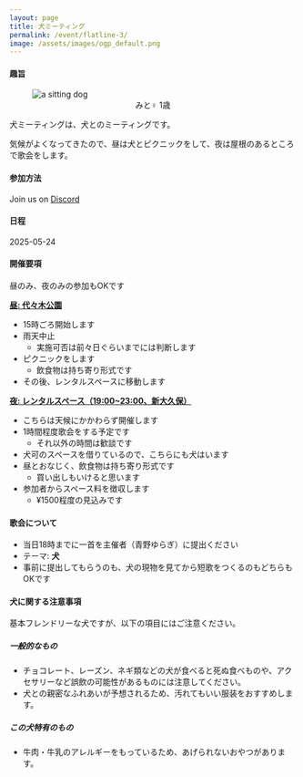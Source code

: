 ```yaml
---
layout: page
title: 犬ミーティング
permalink: /event/flatline-3/
image: /assets/images/ogp_default.png
---
```


#### 趣旨
<figure>
<img src="https://images.tanka.cc/dog_meeting.JPG" alt="a sitting dog" class="responsive-img">
<figcaption style="text-align: center;">みと♀ 1歳</figcaption>
</figure>

犬ミーティングは、犬とのミーティングです。

気候がよくなってきたので、昼は犬とピクニックをして、夜は屋根のあるところで歌会をします。

#### 参加方法

Join us on <i class="fa-brands fa-discord"></i> [Discord](https://discord.gg/WyV2XHN6z2)

#### 日程

2025-05-24

#### 開催要項

昼のみ、夜のみの参加もOKです

**<u>昼: 代々木公園</u>**

- 15時ごろ開始します
- 雨天中止
  - 実施可否は前々日ぐらいまでには判断します
- ピクニックをします
  - 飲食物は持ち寄り形式です
- その後、レンタルスペースに移動します

**<u>夜: レンタルスペース（19:00~23:00、新大久保）</u>**

- こちらは天候にかかわらず開催します
- 1時間程度歌会をする予定です
  - それ以外の時間は歓談です
- 犬可のスペースを借りているので、こちらにも犬はいます
- 昼とおなじく、飲食物は持ち寄り形式です
  - 買い出しもいけると思います
- 参加者からスペース料を徴収します
  - ¥1500程度の見込みです

#### 歌会について

- 当日18時までに一首を主催者（青野ゆらぎ）に提出ください
- テーマ: **犬**
- 事前に提出してもらうのも、犬の現物を見てから短歌をつくるのもどちらもOKです

#### 犬に関する注意事項

基本フレンドリーな犬ですが、以下の項目にはご注意ください。

##### 一般的なもの

- チョコレート、レーズン、ネギ類などの犬が食べると死ぬ食べものや、アクセサリーなど誤飲の可能性があるものには注意してください。
- 犬との親密なふれあいが予想されるため、汚れてもいい服装をおすすめします。

##### この犬特有のもの

- 牛肉・牛乳のアレルギーをもっているため、あげられないおやつがあります。
